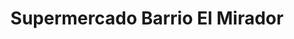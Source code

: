 ---
title: "Supermercado Barrio El Mirador"
url: /bello/supermercado-barrio-el-mirador/
shop: Supermarkt
---
